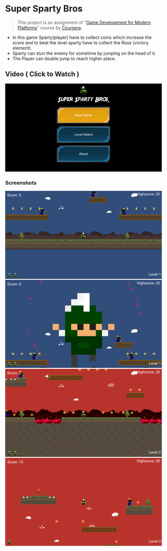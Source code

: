 # Super Sparty Bros

> This project is an assignment of "[Game Development for Modern Platforms](https://www.coursera.org/learn/gamedev-platforms/)" course by [Coursera](https://www.coursera.org/).

- In this game Sparty(player) have to collect coins which increase the score and to beat the level sparty have to collect the Rose (victory element).
- Sparty can stun the enemy for sometime by jumping on the head of it.
- The Player can double jump to reach higher place.

## Video ( Click to Watch )
[![Super Sparty Bros](./Screenshots/1.png)](https://youtu.be/RhBgLR0IJXU
 "Super Sparty Bros - Click to Watch!")

### Screenshots
![screenshot 2](./Screenshots/2.png)
![screenshot 3](./Screenshots/3.png)
![screenshot 4](./Screenshots/4.png)
![screenshot 5](./Screenshots/5.png)
